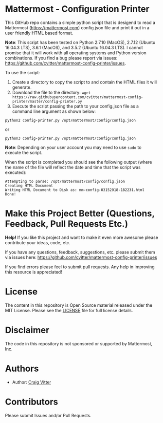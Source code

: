# Mattermost - Configuration Printer

This GitHub repo contains a simple python script that is desigend to read a Mattermost (https://mattermost.com) config.json file and print it out in a user friendly HTML based format. 

**Note**: This script has been tested on Python 2.7.10 (MacOS), 2.7.12 (Ubuntu 16.04.3 LTS), 3.6.1 (MacOS), and 3.5.2 (Ubuntu 16.04.3 LTS). I cannot promise that it will work with all operating systems and Python version combinations. If you find a bug please report via issues: https://github.com/cvitter/mattermost-config-printer/issues.

To use the script:

1. Create a directory to copy the script to and contain the HTML files it will generate.
2. Download the file to the directory: `wget https://raw.githubusercontent.com/cvitter/mattermost-config-printer/master/config-printer.py`
3. Execute the script passing the path to your config.json file as a command line argument as shown below:

```
python2 config-printer.py /opt/mattermost/config/config.json
```
or

```
python3 config-printer.py /opt/mattermost/config/config.json
```

**Note**: Depending on your user account you may need to use `sudo` to execute the script.

When the script is completed you should see the following output (where the name of the file will reflect the date and time that the script was executed):

```
Attempting to parse: /opt/mattermost/config/config.json
Creating HTML Document
Writing HTML Document to Disk as: mm-config-03152018-182231.html
Done!
``` 

# Make this Project Better (Questions, Feedback, Pull Requests Etc.)

**Help!** If you like this project and want to make it even more awesome please contribute your ideas,
code, etc.

If you have any questions, feedback, suggestions, etc. please submit them via issues here: https://github.com/cvitter/mattermost-config-printer/issues

If you find errors please feel to submit pull requests. Any help in improving this resource is appreciated!

# License
The content in this repository is Open Source material released under the MIT License. Please see the [LICENSE](LICENSE) file for full license details.

# Disclaimer

The code in this repository is not sponsored or supported by Mattermost, Inc.

# Authors
* Author: [Craig Vitter](https://github.com/cvitter)

# Contributors 
Please submit Issues and/or Pull Requests.



